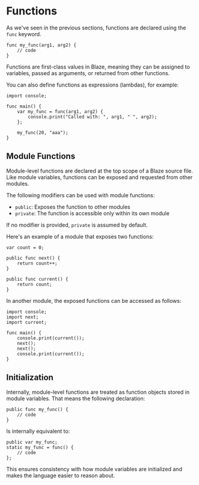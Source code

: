 # Functions
As we've seen in the previous sections, functions are declared using the `func` keyword.
```none
func my_func(arg1, arg2) {
    // code
}
```
Functions are first-class values in Blaze, meaning they can be assigned to variables, passed as arguments, or returned from other functions.

You can also define functions as expressions (lambdas), for example:
```none
import console;

func main() {
    var my_func = func(arg1, arg2) {
        console.print("Called with: ", arg1, " ", arg2);
    };

    my_func(20, "aaa");
}
```

## Module Functions

Module-level functions are declared at the top scope of a Blaze source file. Like module variables, functions can be exposed and requested from other modules.

The following modifiers can be used with module functions:

* `public`: Exposes the function to other modules
* `private`: The function is accessible only within its own module

If no modifier is provided, `private` is assumed by default.

Here's an example of a module that exposes two functions:
```none
var count = 0;

public func next() {
    return count++;
}

public func current() {
    return count;
}
```
In another module, the exposed functions can be accessed as follows:
```none
import console;
import next;
import current;

func main() {
    console.print(current());
    next();
    next();
    console.print(current());
}
```

## Initialization
Internally, module-level functions are treated as function objects stored in module variables. That means the following declaration:
```none
public func my_func() {
    // code
}
```
Is internally equivalent to:
```none
public var my_func;
static my_func = func() {
    // code
};
```
This ensures consistency with how module variables are initialized and makes the language easier to reason about.